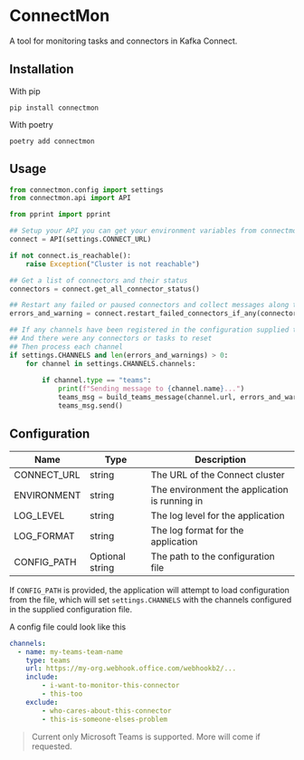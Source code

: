 # ConnectMon

A tool for monitoring tasks and connectors in Kafka Connect. 

## Installation

With pip
```
pip install connectmon
```

With poetry
```
poetry add connectmon
```

## Usage

```py
from connectmon.config import settings
from connectmon.api import API

from pprint import pprint

## Setup your API you can get your environment variables from connectmon.config.settings
connect = API(settings.CONNECT_URL)

if not connect.is_reachable():
    raise Exception("Cluster is not reachable")

## Get a list of connectors and their status
connectors = connect.get_all_connector_status()

## Restart any failed or paused connectors and collect messages along the way
errors_and_warning = connect.restart_failed_connectors_if_any(connectors)

## If any channels have been registered in the configuration supplied through CONFIG_PATH 
## And there were any connectors or tasks to reset
## Then process each channel
if settings.CHANNELS and len(errors_and_warnings) > 0:
    for channel in settings.CHANNELS.channels:
        
        if channel.type == "teams":
            print(f"Sending message to {channel.name}...")
            teams_msg = build_teams_message(channel.url, errors_and_warnings)
            teams_msg.send()

```

## Configuration
| Name | Type | Description |
|------|------|-------------|
| CONNECT_URL | string | The URL of the Connect cluster |
| ENVIRONMENT | string | The environment the application is running in |
| LOG_LEVEL | string | The log level for the application |
| LOG_FORMAT | string | The log format for the application |
| CONFIG_PATH | Optional string | The path to the configuration file |

If `CONFIG_PATH` is provided, the application will attempt to load
configuration from the file, which will set `settings.CHANNELS` with the
channels configured in the supplied configuration file.

A config file could look like this
```yaml
channels:
  - name: my-teams-team-name
    type: teams
    url: https://my-org.webhook.office.com/webhookb2/...
    include:
        - i-want-to-monitor-this-connector
        - this-too
    exclude:
        - who-cares-about-this-connector
        - this-is-someone-elses-problem
```

> Current only Microsoft Teams is supported. More will come if requested.